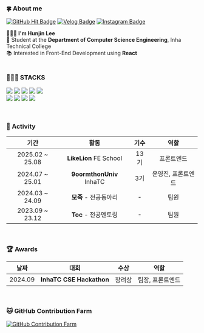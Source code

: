 ### 🍀 About me
[![GitHub Hit Badge](https://hits.seeyoufarm.com/api/count/incr/badge.svg?url=https%3A%2F%2Fgithub.com%2Fhuniversal%2F&count_bg=%23000000&title_bg=%23000000&icon=github.svg&icon_color=%23FFFFFF&title=GitHub&edge_flat=false)](https://hits.seeyoufarm.com)
[![Velog Badge](https://img.shields.io/badge/huniversal.log-3DDC84?style=flat&logo=Velog&logoColor=white)](https://velog.io/@huniversal)
[![Instagram Badge](https://img.shields.io/badge/huniivers-E4405F?style=flat&logo=Instagram&logoColor=white)](https://www.instagram.com/huniivers/)

🙋🏻‍♂️ **I'm Hunjin Lee**  
🏫 Student at the **Department of Computer Science Engineering**, Inha Technical College  
📚 Interested in Front-End Development using **React**  
</br>



### 👨🏻‍💻 STACKS
<p align="left">
    <img src="https://img.shields.io/badge/react-20232a.svg?style=for-the-badge&logo=react&logoColor=61DAFB"/>
    <img src="https://img.shields.io/badge/javascript-F7DF1E.svg?style=for-the-badge&logo=javascript&logoColor=20232a"/>
    <img src="https://img.shields.io/badge/html5-E34F26.svg?style=for-the-badge&logo=html5&logoColor=white"/>
    <img src="https://img.shields.io/badge/css3-1572B6.svg?style=for-the-badge&logo=css3&logoColor=white"/>
    <img src="https://img.shields.io/badge/Node.js-5FA04E.svg?style=for-the-badge&logo=nodedotjs&logoColor=white"/>
    <br/>
    <img src="https://img.shields.io/badge/git-F05033.svg?style=for-the-badge&logo=git&logoColor=white"/>
    <img src="https://img.shields.io/badge/github-181717.svg?style=for-the-badge&logo=github&logoColor=white"/>
    <img src="https://img.shields.io/badge/Postman-FF6C37.svg?style=for-the-badge&logo=Postman&logoColor=white"/>
    <img src="https://img.shields.io/badge/figma-F24E1E.svg?style=for-the-badge&logo=figma&logoColor=white"/>
</p></br>



### 👥 Activity
| 기간 | 활동 | 기수 | 역할 |
|:-:|:-:|:-:|:-:|
| 2025.02 ~ 25.08 | **LikeLion** FE School | 13기 | 프론트엔드 | 
| 2024.07 ~ 25.01 | **9oormthonUniv** InhaTC | 3기 | 운영진, 프론트엔드 | 
| 2024.03 ~ 24.09 | **모죽** - 전공동아리 | - | 팀원 | 
| 2023.09 ~ 23.12 | **Toc** - 전공멘토링 | - | 팀원 | 
</br>


### 🏆 Awards
| 날짜 | 대회 | 수상 | 역할 |
|:-:|:-:|:-:|:-:|
| 2024.09 | **InhaTC CSE Hackathon** | 장려상 | 팀장, 프론트엔드 |
</br>


### 🐱 GitHub Contribution Farm
[![GitHub Contribution Farm](https://render.gitanimals.org/farms/huniversal)](https://www.gitanimals.org/en_US?utm_medium=image&utm_source=huniversal&utm_content=farm)
